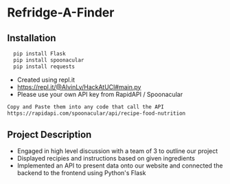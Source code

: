 # Refridge-A-Finder

## Installation
``` bash
  pip install Flask
  pip install spoonacular
  pip install requests
```
- Created using repl.it 
- https://repl.it/@AlvinLy/HackAtUCI#main.py
- Please use your own API key from RapidAPI / Spoonacular
```bash
Copy and Paste them into any code that call the API
https://rapidapi.com/spoonacular/api/recipe-food-nutrition
```

## Project Description
- Engaged in high level discussion with a team of 3 to outline our project
- Displayed recipies and instructions based on given ingredients
- Implemented an API to present data onto our website and connected the backend to the frontend using Python's Flask


